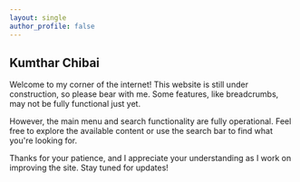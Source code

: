 ```yaml
---
layout: single
author_profile: false
---
```


## Kumthar Chibai

Welcome to my corner of the internet! This website is still under construction, so please bear with me. Some features, like breadcrumbs, may not be fully functional just yet. 

However, the main menu and search functionality are fully operational. Feel free to explore the available content or use the search bar to find what you're looking for.

Thanks for your patience, and I appreciate your understanding as I work on improving the site. Stay tuned for updates!
